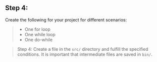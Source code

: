 ## Step 4:
Create the following for your project for different scenarios:

> - One for loop
> - One while loop
> - One do-while

> Step 4: Create a file in the `src/` directory and fulfill the specified conditions. It is important that intermediate files are saved in `bin/`.